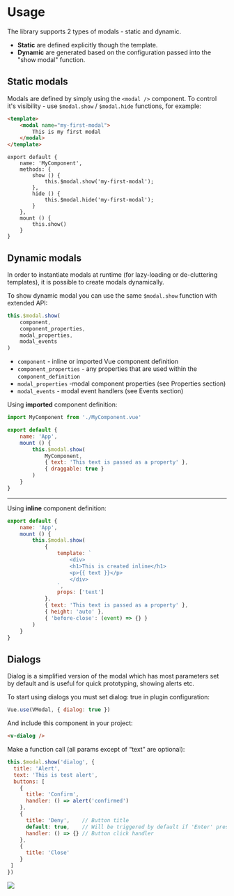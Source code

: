 # Usage

The library supports 2 types of modals - static and dynamic.

* **Static** are defined explicitly though the template.
* **Dynamic** are generated based on the configuration passed into the "show modal" function.

## Static modals

Modals are defined by simply using the `<modal />` component. To control it's visibility - use `$modal.show` / `$modal.hide` functions, for example:

```html
<template>
    <modal name="my-first-modal">
        This is my first modal
    </modal>
</template>
```
```js{5,8}
export default {
    name: 'MyComponent',
    methods: {
        show () {
            this.$modal.show('my-first-modal');
        },
        hide () {
            this.$modal.hide('my-first-modal');
        }
    },
    mount () {
        this.show()
    }
} 
```

## Dynamic modals

In order to instantiate modals at runtime (for lazy-loading or de-cluttering templates), it is possible to create modals dynamically.


To show dynamic modal you can use the same `$modal.show` function with extended API: 

```js
this.$modal.show(
    component, 
    component_properties, 
    modal_properties,
    modal_events
)
```

* `component` - inline or imported Vue component definition
* `component_properties` - any properties that are used within the `component_definition`
* `modal_properties` -modal component properties (see Properties section)
* `modal_events` - modal event handlers (see Events section)


Using **imported** component definition:

```js
import MyComponent from './MyComponent.vue'

export default {
    name: 'App',
    mount () {
        this.$modal.show(
            MyComponent, 
            { text: 'This text is passed as a property' }, 
            { draggable: true }
        )
    }
}
```

---

Using **inline** component definition:

```js
export default {
    name: 'App',
    mount () {
        this.$modal.show(
            {
                template: `
                    <div>
                    <h1>This is created inline</h1>
                    <p>{{ text }}</p>
                    </div>
                `,
                props: ['text']
            },
            { text: 'This text is passed as a property' },
            { height: 'auto' }, 
            { 'before-close': (event) => {} }
        )
    }
}
```

## Dialogs

Dialog is a simplified version of the modal which has most parameters set by default and is useful for quick prototyping, showing alerts etc.

To start using dialogs you must set dialog: true in plugin configuration:

```js
Vue.use(VModal, { dialog: true })
```

And include this component in your project:

```html
<v-dialog />
```

Make a function call (all params except of “text” are optional):

```js
this.$modal.show('dialog', {
  title: 'Alert',
  text: 'This is test alert',
  buttons: [
    {
      title: 'Confirm',
      handler: () => alert('confirmed')
    },
    {
      title: 'Deny',    // Button title
      default: true,    // Will be triggered by default if 'Enter' pressed.
      handler: () => {} // Button click handler
    },
    {
      title: 'Close'
    }
 ]
})
```

![](https://user-images.githubusercontent.com/1577802/29165216-ec62552c-7db9-11e7-807e-ef341edcc94d.png)